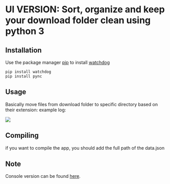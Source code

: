 # UI VERSION: Sort, organize and keep your download folder clean using python 3
## Installation
Use the package manager [pip](https://pip.pypa.io/en/stable/) to install [watchdog](https://pypi.org/project/watchdog/)
```commandline
pip install watchdog
pip install pync
```

## Usage
Basically move files from download folder to specific directory based on their extension:
example log:

  <img align="center" src="https://i.imgur.com/ERX5NmE.png">


## Compiling
if you want to compile the app, you should add the full path of the data.json

## Note
Console version can be found [here](https://github.com/pressfguillaume/sort_and_organize_download_folder/tree/console).
